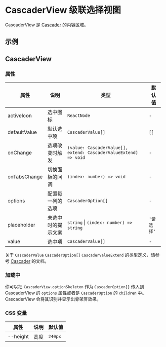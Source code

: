 # CascaderView 级联选择视图

CascaderView 是 [Cascader](/zh/components/cascader) 的内容区域。

## 示例

<code src="./demos/demo1.tsx"></code>

## CascaderView

### 属性

| 属性         | 说明               | 类型                                                            | 默认值                     |
| ------------ | ------------------ | --------------------------------------------------------------- | -------------------------- |
| activeIcon   | 选中图标           | `ReactNode`                                                     | -                          |
| defaultValue | 默认选中项         | `CascaderValue[]`                                               | `[]`                       |
| onChange     | 选项改变时触发     | `(value: CascaderValue[], extend: CascaderValueExtend) => void` | -                          |
| onTabsChange | 切换面板的回调     | `(index: number) => void`                                       | -                          |
| options      | 配置每一列的选项   | `CascaderOption[]`                                              | -                          |
| placeholder  | 未选中时的提示文案 | `string` \| `(index: number) => string`                         | `'请选择'`                 |
| value        | 选中项             | `CascaderValue[]`                                               | -                          |

关于 `CascaderValue` `CascaderOption[]` `CascaderValueExtend` 的类型定义，请参考 [Cascader](/zh/components/cascader#api) 的文档。

### 加载中 <Experimental></Experimental>

你可以把 `CascaderView.optionSkeleton` 作为 `CascaderOption[]` 传入到 CascaderView 的 `options` 属性或者是 `CascaderOption` 的 `children` 中。CascaderView 会将其识别并显示出骨架屏效果。

### CSS 变量

| 属性     | 说明 | 默认值  |
| -------- | ---- | ------- |
| --height | 高度 | `240px` |
